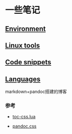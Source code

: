 # 一些笔记 

## [Environment](./docs/Environment)

## [Linux tools](./docs/Linux-tools)

## [Code snippets](./docs/Code-snippets)

## [Languages](./docs/Languages)



markdown+pandoc搭建的博客

### 参考

- [toc-css.lua](https://github.com/cysouw/toc-css)

- [pandoc.css](https://gist.github.com/killercup/5917178)
